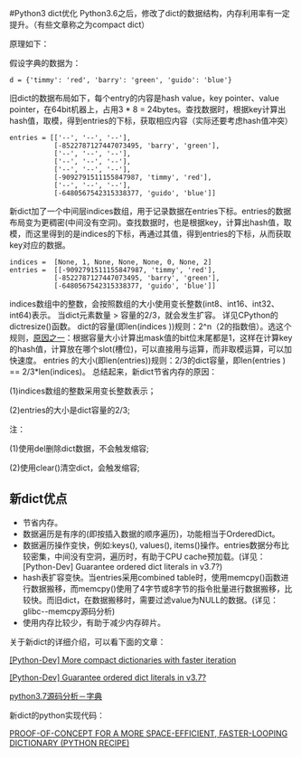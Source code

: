 #Python3 dict优化
Python3.6之后，修改了dict的数据结构，内存利用率有一定提升。（有些文章称之为compact dict）

原理如下：

假设字典的数据为：
 
    d = {'timmy': 'red', 'barry': 'green', 'guido': 'blue'}
 
旧dict的数据布局如下，每个entry的内容是hash value，key pointer、value pointer，在64bit机器上，占用3 * 8 = 24bytes。查找数据时，根据key计算出hash值，取模，得到entries的下标，获取相应内容（实际还要考虑hash值冲突）
 
    entries = [['--', '--', '--'],
               [-8522787127447073495, 'barry', 'green'],
               ['--', '--', '--'],
               ['--', '--', '--'],
               ['--', '--', '--'],
               [-9092791511155847987, 'timmy', 'red'],
               ['--', '--', '--'],
               [-6480567542315338377, 'guido', 'blue']]
 
新dict加了一个中间层indices数组，用于记录数据在entries下标。entries的数据布局变为更稠密(中间没有空洞)。查找数据时，也是根据key，计算出hash值，取模，而这里得到的是indices的下标，再通过其值，得到entries的下标，从而获取key对应的数据。
```
indices =  [None, 1, None, None, None, 0, None, 2]
entries =  [[-9092791511155847987, 'timmy', 'red'],
           [-8522787127447073495, 'barry', 'green'],
           [-6480567542315338377, 'guido', 'blue']]

```
 
indices数组中的整数，会按照数组的大小使用变长整数(int8、int16、int32、int64)表示。
当dict元素数量 > 容量的2/3，就会发生扩容。 详见CPython的dictresize()函数。
dict的容量(即len(indices ))规则：2^n（2的指数倍）。选这个规则，[原因之一](Python3%20dict优化.py)：根据容量大小计算出mask值的bit位末尾都是1，这样在计算key的hash值，计算放在哪个slot(槽位)，可以直接用与运算，而非取模运算，可以加快速度。
entries 的大小(即len(entries))规则：2/3的dict容量，即len(entries ) == 2/3*len(indices)。
总结起来，新dict节省内存的原因：

(1)indices数组的整数采用变长整数表示；

(2)entries的大小是dict容量的2/3;

注：

(1)使用del删除dict数据，不会触发缩容;

(2)使用clear()清空dict，会触发缩容;
## 新dict优点
* 节省内存。
* 数据遍历是有序的(即按插入数据的顺序遍历)，功能相当于OrderedDict。
* 数据遍历操作变快，例如:keys(), values(), items()操作。entries数据分布比较密集，中间没有空洞，遍历时，有助于CPU cache预加载。(详见：[Python-Dev] Guarantee ordered dict literals in v3.7?)
* hash表扩容变快。当entries采用combined table时，使用memcpy()函数进行数据搬移，而memcpy()使用了4字节或8字节的指令批量进行数据搬移，比较快。而旧dict，在数据搬移时，需要过滤value为NULL的数据。(详见：glibc--memcpy源码分析)
* 使用内存比较少，有助于减少内存碎片。  

关于新dict的详细介绍，可以看下面的文章：


[[Python-Dev] More compact dictionaries with faster iteration](https://mail.python.org/pipermail/python-dev/2012-December/123028.html)

[[Python-Dev] Guarantee ordered dict literals in v3.7?](https://mail.python.org/pipermail/python-dev/2017-December/151283.html)

[python3.7源码分析－字典](https://blog.csdn.net/qq_33339479/article/details/90446988)

新dict的python实现代码：

[PROOF-OF-CONCEPT FOR A MORE SPACE-EFFICIENT, FASTER-LOOPING DICTIONARY (PYTHON RECIPE)](https://code.activestate.com/recipes/578375/)